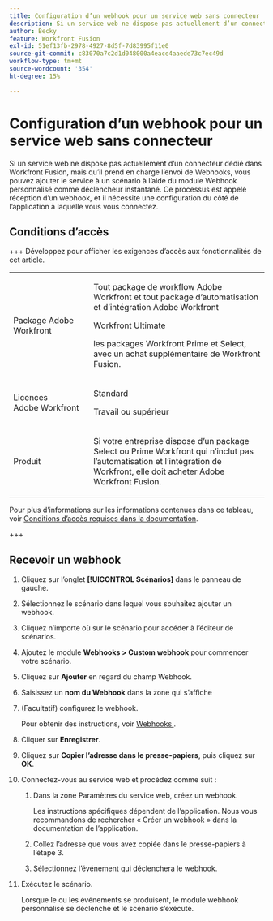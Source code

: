 ```yaml
---
title: Configuration d’un webhook pour un service web sans connecteur
description: Si un service web ne dispose pas actuellement d’un connecteur dédié dans Workfront Fusion, mais qu’il prend en charge l’envoi de Webhooks, vous pouvez ajouter le service à un scénario à l’aide du module Webhook personnalisé comme déclencheur instantané.
author: Becky
feature: Workfront Fusion
exl-id: 51ef13fb-2978-4927-8d5f-7d83995f11e0
source-git-commit: c83070a7c2d1d048000a4eace4aaede73c7ec49d
workflow-type: tm+mt
source-wordcount: '354'
ht-degree: 15%

---
```


# Configuration d’un webhook pour un service web sans connecteur

Si un service web ne dispose pas actuellement d’un connecteur dédié dans Workfront Fusion, mais qu’il prend en charge l’envoi de Webhooks, vous pouvez ajouter le service à un scénario à l’aide du module Webhook personnalisé comme déclencheur instantané. Ce processus est appelé réception d’un webhook, et il nécessite une configuration du côté de l’application à laquelle vous vous connectez.

## Conditions d’accès

+++ Développez pour afficher les exigences d’accès aux fonctionnalités de cet article.

<table style="table-layout:auto">
 <col> 
 <col> 
 <tbody> 
  <tr> 
   <td role="rowheader">Package Adobe Workfront</td> 
   <td> <p>Tout package de workflow Adobe Workfront et tout package d’automatisation et d’intégration Adobe Workfront</p><p>Workfront Ultimate</p><p>les packages Workfront Prime et Select, avec un achat supplémentaire de Workfront Fusion.</p> </td> 
  </tr> 
  <tr data-mc-conditions=""> 
   <td role="rowheader">Licences Adobe Workfront</td> 
   <td> <p>Standard</p><p>Travail ou supérieur</p> </td> 
  </tr> 
  <tr> 
   <td role="rowheader">Produit</td> 
   <td>
   <p>Si votre entreprise dispose d’un package Select ou Prime Workfront qui n’inclut pas l’automatisation et l’intégration de Workfront, elle doit acheter Adobe Workfront Fusion.</li></ul>
   </td> 
  </tr>
 </tbody> 
</table>

Pour plus d’informations sur les informations contenues dans ce tableau, voir [Conditions d’accès requises dans la documentation](/help/workfront-fusion/references/licenses-and-roles/access-level-requirements-in-documentation.md).

+++

## Recevoir un webhook

1. Cliquez sur l’onglet **[!UICONTROL Scénarios]** dans le panneau de gauche.
1. Sélectionnez le scénario dans lequel vous souhaitez ajouter un webhook.
1. Cliquez n’importe où sur le scénario pour accéder à l’éditeur de scénarios.
1. Ajoutez le module **Webhooks > Custom webhook** pour commencer votre scénario.
1. Cliquez sur **Ajouter** en regard du champ Webhook.
1. Saisissez un **nom du Webhook** dans la zone qui s’affiche
1. (Facultatif) configurez le webhook.

   Pour obtenir des instructions, voir [&#x200B; Webhooks &#x200B;](/help/workfront-fusion/references/apps-and-modules/universal-connectors/webhooks-updated.md).

1. Cliquer sur **Enregistrer**.

1. Cliquez sur **Copier l’adresse dans le presse-papiers**, puis cliquez sur **OK**.

1. Connectez-vous au service web et procédez comme suit :

   1. Dans la zone Paramètres du service web, créez un webhook.

      Les instructions spécifiques dépendent de l’application. Nous vous recommandons de rechercher « Créer un webhook » dans la documentation de l’application.
   1. Collez l’adresse que vous avez copiée dans le presse-papiers à l’étape 3.
   1. Sélectionnez l’événement qui déclenchera le webhook.

1. Exécutez le scénario.

   Lorsque le ou les événements se produisent, le module webhook personnalisé se déclenche et le scénario s’exécute.
